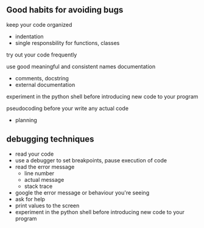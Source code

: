 ## Good habits for avoiding bugs
keep your code organized
  - indentation
  - single responsbility for functions, classes

try out your code frequently

use good meaningful and consistent names
documentation
  - comments, docstring
  - external documentation

experiment in the python shell before introducing new code to your program

pseudocoding before your write any actual code
- planning

## debugging techniques

- read your code
- use a debugger to set breakpoints, pause execution of code
- read the error message
  - line number
  - actual message
  - stack trace
- google the error message or behaviour you're seeing
- ask for help
- print values to the screen
- experiment in the python shell before introducing new code to your program









